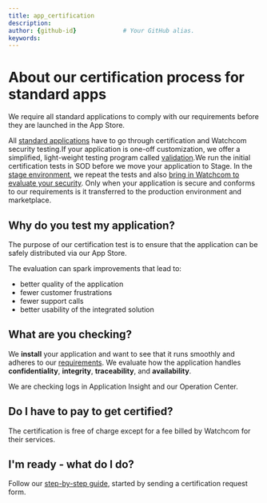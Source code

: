```yaml
---
title: app_certification       
description:                    
author: {github-id}             # Your GitHub alias.
keywords:
---
```


# About our certification process for standard apps

We require all standard applications to comply with our requirements before they are launched in the App Store.

All [standard applications][1] have to go through certification and Watchcom security testing.If your application is one-off customization, we offer a simplified, light-weight testing program called [validation][2].We run the initial certification tests in SOD before we move your application to Stage. In the [stage environment][3], we repeat the tests and also [bring in Watchcom to evaluate your security][4]. Only when your application is secure and conforms to our requirements is it transferred to the production environment and marketplace.

## Why do you test my application?

The purpose of our certification test is to ensure that the application can be safely distributed via our App Store.

The evaluation can spark improvements that lead to:

* better quality of the application
* fewer customer frustrations
* fewer support calls
* better usability of the integrated solution

## What are you checking?

We **install** your application and want to see that it runs smoothly and adheres to our [requirements][5]. We evaluate how the application handles **confidentiality**, **integrity**, **traceability**, and **availability**.

We are checking logs in Application Insight and our Operation Center.

## Do I have to pay to get certified?

The certification is free of charge except for a fee billed by Watchcom for their services.

## I'm ready - what do I do?

Follow our [step-by-step guide][6], started by sending a certification request form.

<!-- Referenced links -->
[1]: ../standard.md
[2]: ../validation/index.md
[3]: ../app-envir.md
[4]: initial-watchcom-eval.md
[5]: ../requirements/index.md
[6]: certify-app.md

